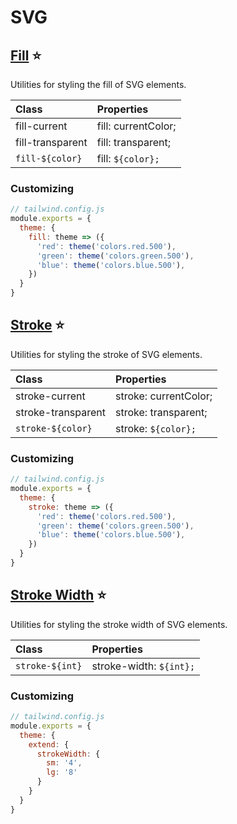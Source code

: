# SVG

## [Fill](https://tailwindcss.com/docs/fill) ⭐️

Utilities for styling the fill of SVG elements.

| Class | Properties |
| :---- | :--------- |
| fill-current | fill: currentColor; |
| fill-transparent | fill: transparent; |
| `fill-${color}` | fill: `${color};` |

### Customizing

```js
// tailwind.config.js
module.exports = {
  theme: {
    fill: theme => ({
      'red': theme('colors.red.500'),
      'green': theme('colors.green.500'),
      'blue': theme('colors.blue.500'),
    })
  }
}
```

## [Stroke](https://tailwindcss.com/docs/stroke) ⭐️

Utilities for styling the stroke of SVG elements.

| Class | Properties |
| :---- | :--------- |
| stroke-current | stroke: currentColor; |
| stroke-transparent | stroke: transparent; |
| `stroke-${color}` | stroke: `${color};` |

### Customizing

```js
// tailwind.config.js
module.exports = {
  theme: {
    stroke: theme => ({
      'red': theme('colors.red.500'),
      'green': theme('colors.green.500'),
      'blue': theme('colors.blue.500'),
    })
  }
}
```

## [Stroke Width](https://tailwindcss.com/docs/stroke-width) ⭐️

Utilities for styling the stroke width of SVG elements.

| Class | Properties |
| :---- | :--------- |
| `stroke-${int}` | stroke-width: `${int};` |

### Customizing

```js
// tailwind.config.js
module.exports = {
  theme: {
    extend: {
      strokeWidth: {
        sm: '4',
        lg: '8'
      }
    }
  }
}
```
